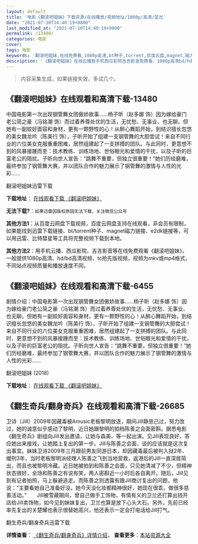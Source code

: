 ```yaml
---
layout: default
title: '电影《翻滚吧姐妹》下载资源/在线播放/视频地址/1080p/高清/蓝光'
date: "2021-07-10T14:40:19+0800"
last_modified_at: "2021-07-10T14:40:19+0800"
permalink: /13480/
categories: 电影
cover:
tags: 电影
keywords: '翻滚吧姐妹,在线免费看,1080p高清,bt种子,torrent,百度云盘,magnet,磁力链,迅雷下载资源'
description: '《翻滚吧姐妹》在线云播放手机西瓜影院吉吉影音免费看，1080p高清bd/hd未删减完整版和tc抢先枪版，mkv/mp4格式，附带bt/torrent种子、magnet/磁力链、百度云盘、网盘资源迅雷下载链接'
---
```


>内容采集生成，如果链接失效，多试几个。


## 《翻滚吧姐妹》在线观看和高清下载-13480

中国电影第一次出现钢管舞女团傲娇故事……杨子昕（赵多娜 饰）因为嫁给豪门老公简之豪（冯铭潮 饰）而过着养尊处优的生活，无忧愁、无事业、也无聊。但她有一副姣好面容和身材，更有一颗野性的心！从醉心舞蹈开始，到结识擅长忽悠的美女魏龙吟（陈美行 饰），子昕开始了组建一支钢管舞的大胆尝试！来自不同行业的六位美女克服重重困难，居然组建起了一支拼搏的团队。与此同时，更意想不到的风暴接踵而至：技术教练、训练场地、世俗眼光和爱情的干扰，以及子昕的巨富老公的阻扰。子昕向世人宣告：“跳舞不重要，但独立很重要！”她们历经磨难，最终参加了钢管舞大赛，并以团队合作的魅力展示了钢管舞的激情与人性的光彩……


翻滚吧姐妹迅雷下载

**下载地址**： [在线观看下载 《翻滚吧姐妹》](https://www.993dy.com//vod-detail-id-34943.html) 


**无法下载?**：`如果迅雷因版权原因无法下载，关注微信公众号 `

**其他方法1**：从百度云网盘下载视频，百度云网盘支持在线观看，非会员有限制，如果能找到迅雷下载链接、bt/torrent种子、magnet磁力链接、e2dk链接等，可以用迅雷、比特彗星等工具将完整视频下载到本地。

**其他方法2**：用手机云播、西瓜影院、吉吉影音等在线免费观看《翻滚吧姐妹》，一般提供1080p高清、hd/bd高清视频、tc抢先版视频，视频为mkv或mp4格式，不同站点视频质量和播放速度不同。


## 《翻滚吧姐妹》在线观看和高清下载-6455

剧情介绍：中国电影第一次出现钢管舞女团傲娇故事……杨子昕（赵多娜 饰）因为嫁给豪门老公简之豪（冯铭潮 饰）而过着养尊处优的生活，无忧愁、无事业、也无聊。但她有一副姣好面容和身材，更有一颗野性的心！从醉心舞蹈开始，到结识擅长忽悠的美女魏龙吟（陈美行 饰），子昕开始了组建一支钢管舞的大胆尝试！来自不同行业的六位美女克服重重困难，居然组建起了一支拼搏的团队。与此同时，更意想不到的风暴接踵而至：技术教练、训练场地、世俗眼光和爱情的干扰，以及子昕的巨富老公的阻扰。子昕向世人宣告：“跳舞不重要，但独立很重要！”她们历经磨难，最终参加了钢管舞大赛，并以团队合作的魅力展示了钢管舞的激情与人性的光彩……


翻滚吧姐妹 (2018)

**下载地址**： [在线观看下载 《翻滚吧姐妹》](https://www.btbtdy.me/btdy/dy14909.html) 


## 《翻生奇兵/翻身奇兵》在线观看和高清下载-26685

卫诗（Jill）2009年因藏毒被Amusic老板黎明放逐，期间Jill静思己过，努力改过，她的诚意似乎感动了黎明，近日她跟黎明的拍档陈善之会面密斟。据悉电影《翻生奇兵》剧组向Jill发出邀请，让她与森美、等一起出演。见Jill表现良好，答应她出来接戏，让她踏上复出的第一步。Jill与陈善之会面，谈的应该就是这次复出事宜。妹妹卫诗2009年三月跟前男友同游日本，却因藏毒最后被判入狱2年、缓刑3年，当时老板黎明派经理人陈善之飞到当地营救，返港后的Jill一直深居简出，而且也被黎明冷藏。近日她被拍到和陈善之会面，只见她清减了不少，但精神状态很好，全场和陈善之有说有笑，两人密斟近一小时后各自离开。随后，Jill见到有记者拍照，马上躲避逃走。而陈善之则透露有跟Jill商讨复出的问题，他说：&ldquo;主要看她自己准备好没。她今天没化妆都精神很好，她现在很乖，做很多慈善活动。&rdquo;　　Jill被雪藏期间，曾自己做手工饰物，有情有义的卫兰还打算出钱开店给Jill卖饰物，如今见到妹妹复出，卫兰也算是放下心头大石。另外，先前已经率先复出的关楚耀也表示很替她高兴，他还表示一定会打电话给Jill打气。


翻生奇兵/翻身奇兵迅雷下载

**详情查看**： [《翻生奇兵/翻身奇兵》详情介绍](/movie/26685/)， **查看更多**：[本站资源大全](/movie/t/all/)

